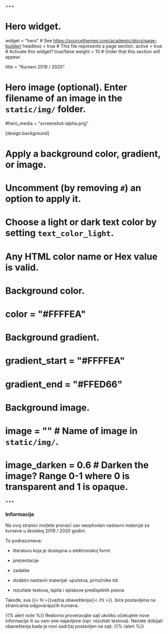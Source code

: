 +++
# Hero widget.
widget = "hero"  # See https://sourcethemes.com/academic/docs/page-builder/
headless = true  # This file represents a page section.
active = true  # Activate this widget? true/false
weight = 10  # Order that this section will appear.

title = "Kursevi 2019 / 2020"

# Hero image (optional). Enter filename of an image in the `static/img/` folder.
#hero_media = "screenshot-alpha.png"

[design.background]
  # Apply a background color, gradient, or image.
  #   Uncomment (by removing `#`) an option to apply it.
  #   Choose a light or dark text color by setting `text_color_light`.
  #   Any HTML color name or Hex value is valid.

  # Background color.
  # color = "#FFFFEA"
  
  # Background gradient.
  # gradient_start = "#FFFFEA"
  # gradient_end = "#FFED66"
  
  # Background image.
  # image = ""  # Name of image in `static/img/`.
  # image_darken = 0.6  # Darken the image? Range 0-1 where 0 is transparent and 1 is opaque.


+++

### Informacije


Na ovoj stranici možete pronaći sav neophodan nastavni materijal za kurseve u školskoj 2019 / 2020 godini.

To podrazumeva:

* literaturu koja je dostupna u elektronskoj formi

* prezentacije

* zadatke

* dodatni nastavni materijal: uputstva, priručnike itd.

* rezultate testova, ispita i spiskove predispitnih poena

Takođe, sva {{< hl >}}važna obaveštenja{{< /hl >}}. biće postavljena na stranicama odgovarajućih kurseva.


{{% alert note %}}
Redovno proveravajte sajt ukoliko očekujete nove informacije ili su vam one najavljene (npr. rezultati testova). Nećete dobijati obaveštenja kada je novi sadržaj postavljen na sajt.
{{% /alert %}}